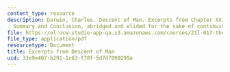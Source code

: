 ```yaml
---
content_type: resource
description: Darwin, Charles. Descent of Man. Excerpts from Chapter XXI - General
  Summary and Conclusion, abridged and elided for the sake of continuity, 1871.
file: https://ol-ocw-studio-app-qa.s3.amazonaws.com/courses/21l-017-the-art-of-the-probable-literature-and-probability-spring-2008/33e9e407b2911c63f78f5d7d7090299a_darwin_descent.pdf
file_type: application/pdf
resourcetype: Document
title: Excerpts from Descent of Man
uid: 33e9e407-b291-1c63-f78f-5d7d7090299a
---
```

